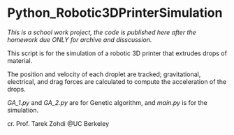 # Python_Robotic3DPrinterSimulation
*This is a school work project, the code is published here after the homework due ONLY for archive and disscussion.*

This script is for the simulation of a robotic 3D printer that extrudes drops of material.

The position and velocity of each droplet are tracked; gravitational, electrical, and drag forces are calculated to compute the acceleration of the drops.

*GA_1.py* and *GA_2.py* are for Genetic algorithm, and *main.py* is for the simulation.

cr. Prof. Tarek Zohdi @UC Berkeley

